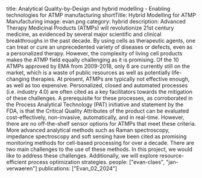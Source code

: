 title: Analytical Quality-by-Design and hybrid modelling - Enabling technologies for ATMP manufacturing
shortTitle: Hybrid Modelling for ATMP Manufacturing
image: evan.png
category: hybrid
description: Advanced Therapy Medicinal Products (ATMPs) will revolutionize 21st century medicine, as evidenced by several major scientific and clinical breakthroughs in the past decade. By using cells as therapeutic agents, one can treat or cure an unprecedented variety of diseases or defects, even as a personalized therapy. However, the complexity of living cell products makes the ATMP field equally challenging as it is promising. Of the 10 ATMPs approved by EMA from 2009-2018, only 6 are currently still on the market, which is a waste of public resources as well as potentially life-changing therapies. At present, ATMPs are typically not effective enough, as well as too expensive. Personalized, closed and automated processes (i.e. industry 4.0) are often cited as a key facilitators towards the mitigation of these challenges. A prerequisite for these processes, as corroborated in the Process Analytical Technology (PAT) initiative and statement by the FDA, is that the Critical Quality Attributes of the product can be evaluated cost-effectively, non-invasive, automatically, and in real-time. However, there are no off-the-shelf sensor options for ATMPs that meet these criteria. More advanced analytical methods such as Raman spectroscopy, impedance spectroscopy and soft sensing have been cited as promising monitoring methods for cell-based processing for over a decade. There are two main challenges to the use of these methods. In this project, we would like to address these challenges. Additionally, we will explore resource-efficient process optimization strategies.
people: ["evan-claes", "jan-verwaeren"]
publications: ["Evan_02_2024"]